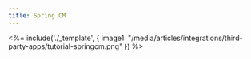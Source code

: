 ```yaml
---
title: Spring CM
---
```

<%= include('./_template', {
  image1: "/media/articles/integrations/third-party-apps/tutorial-springcm.png"
}) %>
